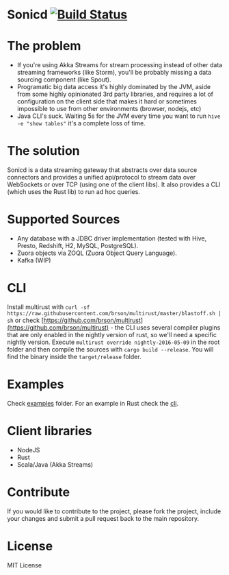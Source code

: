 # Sonicd [![Build Status](https://travis-ci.org/ernestrc/sonicd.svg?branch=master)](https://travis-ci.org/ernestrc/sonicd)

# The problem
- If you're using Akka Streams for stream processing instead of other data streaming frameworks (like Storm), you'll be probably missing a data sourcing component (like Spout).
- Programatic big data access it's highly dominated by the JVM, aside from some highly opinionated 3rd party libraries, and requires a lot of configuration on the client side that makes it hard or sometimes impossible to use from other environments (browser, nodejs, etc)
- Java CLI's suck. Waiting 5s for the JVM every time you want to run `hive -e "show tables"` it's a complete loss of time.

# The solution
Sonicd is a data streaming gateway that abstracts over data source connectors and provides a unified api/protocol to stream data over WebSockets or over TCP (using one of the client libs). It also provides a CLI (which uses the Rust lib) to run ad hoc queries.

# Supported Sources
- Any database with a JDBC driver implementation (tested with Hive, Presto, Redshift, H2, MySQL, PostgreSQL).
- Zuora objects via ZOQL (Zuora Object Query Language).
- Kafka (WIP)

# CLI
 Install multirust with `curl -sf https://raw.githubusercontent.com/brson/multirust/master/blastoff.sh | sh` or check [https://github.com/brson/multirust](https://github.com/brson/multirust) - the CLI uses several compiler plugins that are only enabled in the nightly version of rust, so we'll need a specific nightly version. Execute `multirust override nightly-2016-05-09` in the root folder and then compile the sources with `cargo build --release`. You will find the binary inside the `target/release` folder.

# Examples
Check [examples](examples) folder. For an example in Rust check the [cli](cli).

# Client libraries
- NodeJS
- Rust
- Scala/Java (Akka Streams)

# Contribute
If you would like to contribute to the project, please fork the project, include your changes and submit a pull request back to the main repository.

# License
MIT License 
